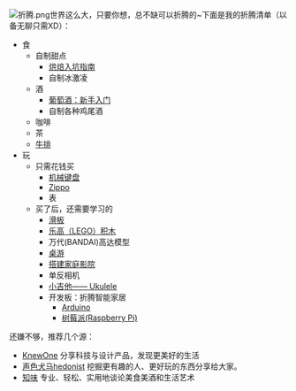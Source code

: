 ![折腾.png](http://upload-images.jianshu.io/upload_images/16777-8eab18ec17de4d9f.png?imageMogr2/auto-orient/strip%7CimageView2/2/w/1240)世界这么大，只要你想，总不缺可以折腾的~下面是我的折腾清单（以备无聊只需XD）：
* 食
	* 自制甜点
		* [烘焙入坑指南](http://www.jianshu.com/p/7eae88be2118)
		* 自制冰激凌
	* 酒
		* [葡萄酒：新手入门](http://www.jianshu.com/p/8e675a83da6e)
		* 自制各种鸡尾酒
	* 咖啡
	* 茶
	* [牛排](http://www.jianshu.com/p/d6841a3fd8c0)
* 玩
	* 只需花钱买
		* [机械键盘](https://knewone.com/entries/550a7a0c31302d26a3030000)
		* [Zippo](http://www.jianshu.com/p/211abdf28afd)
		* 表
	* 买了后，还需要学习的
		* [滑板](http://www.jianshu.com/p/7SRd56)
		* [乐高（LEGO）积木](http://www.lego.com/zh-cn/products)
		* 万代(BANDAI)高达模型
		* [桌游](http://www.jianshu.com/p/635bae30b63c)
		* [搭建家庭影院](http://www.zhihu.com/question/21649796)
		* 单反相机
		* [小吉他—— Ukulele](http://www.jianshu.com/p/fc9e441fce08)
		* 开发板：折腾智能家居
			* [Arduino](https://www.arduino.cc/)
			* [树莓派(Raspberry Pi)](http://segmentfault.com/a/1190000000451314)

还嫌不够，推荐几个源：
* [KnewOne](http://www.jianshu.com/users/941777e973e4/latest_articles) 分享科技与设计产品，发现更美好的生活
* [声色犬马hedonist](http://www.jianshu.com/users/e447b96581bd/latest_articles) 挖掘更有趣的人、更好玩的东西分享给大家。
* [知味](http://www.jianshu.com/users/306043d321ec/latest_articles) 专业、轻松、实用地谈论美食美酒和生活艺术
